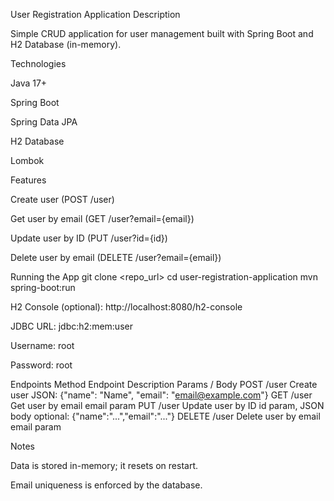 User Registration Application
Description

Simple CRUD application for user management built with Spring Boot and H2 Database (in-memory).

Technologies

Java 17+

Spring Boot

Spring Data JPA

H2 Database

Lombok

Features

Create user (POST /user)

Get user by email (GET /user?email={email})

Update user by ID (PUT /user?id={id})

Delete user by email (DELETE /user?email={email})

Running the App
git clone <repo_url>
cd user-registration-application
mvn spring-boot:run


H2 Console (optional): http://localhost:8080/h2-console

JDBC URL: jdbc:h2:mem:user

Username: root

Password: root

Endpoints
Method	Endpoint	Description	Params / Body
POST	/user	Create user	JSON: {"name": "Name", "email": "email@example.com"}
GET	/user	Get user by email	email param
PUT	/user	Update user by ID	id param, JSON body optional: {"name":"...","email":"..."}
DELETE	/user	Delete user by email	email param

Notes

Data is stored in-memory; it resets on restart.

Email uniqueness is enforced by the database.
